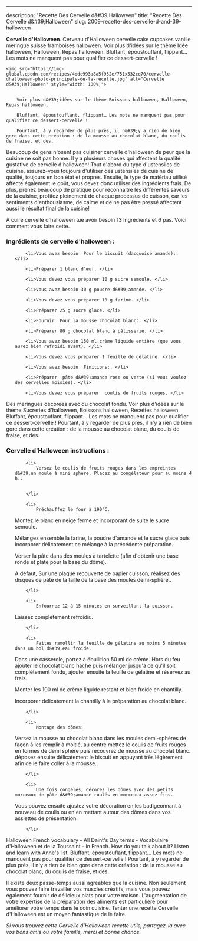 ---
description: "Recette Des Cervelle d&amp;#39;Halloween"
title: "Recette Des Cervelle d&amp;#39;Halloween"
slug: 2009-recette-des-cervelle-d-and-39-halloween

<p>
	<strong>Cervelle d&#39;Halloween</strong>. 
	Cerveau d&#39;Halloween cervelle cake cupcakes vanille meringue suisse framboises halloween. Voir plus d&#39;idées sur le thème Idée halloween, Halloween, Repas halloween. Bluffant, époustouflant, flippant… Les mots ne manquent pas pour qualifier ce dessert-cervelle !
</p>
<p>
	
	<img src="https://img-global.cpcdn.com/recipes/4ddc993a8a5f952e/751x532cq70/cervelle-dhalloween-photo-principale-de-la-recette.jpg" alt="Cervelle d&#39;Halloween" style="width: 100%;">
	
	
		Voir plus d&#39;idées sur le thème Boissons halloween, Halloween, Repas halloween.
	
		Bluffant, époustouflant, flippant… Les mots ne manquent pas pour qualifier ce dessert-cervelle !
	
		Pourtant, à y regarder de plus près, il n&#39;y a rien de bien gore dans cette création : de la mousse au chocolat blanc, du coulis de fraise, et des.
	
</p>

Beaucoup de gens n'osent pas cuisiner cervelle d&#39;halloween de peur que la cuisine ne soit pas bonne. Il y a plusieurs choses qui affectent la qualité gustative de cervelle d&#39;halloween! Tout d'abord du type d'ustensiles de cuisine, assurez-vous toujours d'utiliser des ustensiles de cuisine de qualité, toujours en bon état et propres. Ensuite, le type de matériau utilisé affecte également le goût, vous devez donc utiliser des ingrédients frais. De plus, prenez beaucoup de pratique pour reconnaître les différentes saveurs de la cuisine, profitez pleinement de chaque processus de cuisson, car les sentiments d'enthousiasme, de calme et de ne pas être pressé affectent aussi le résultat final de la cuisine!

<!--inarticleads1-->

À cuire cervelle d&#39;halloween tue avoir besoin 13 Ingrédients et 6 pas. Voici comment vous faire cette.

<h3>Ingrédients de cervelle d&#39;halloween :</h3>

<ol>
	
		<li>Vous avez besoin  Pour le biscuit (dacquoise amande):. </li>
	
		<li>Préparer 1 blanc d’œuf. </li>
	
		<li>Vous devez vous préparer 10 g sucre semoule. </li>
	
		<li>Vous avez besoin 30 g poudre d&#39;amande. </li>
	
		<li>Vous devez vous préparer 10 g farine. </li>
	
		<li>Préparer 25 g sucre glace. </li>
	
		<li>Fournir  Pour la mousse chocolat blanc:. </li>
	
		<li>Préparer 80 g chocolat blanc à pâtisserie. </li>
	
		<li>Vous avez besoin 150 ml crème liquide entière (que vous aurez bien refroidi avant). </li>
	
		<li>Vous devez vous préparer 1 feuille de gélatine. </li>
	
		<li>Vous avez besoin  Finitions:. </li>
	
		<li>Préparer  pâte d&#39;amande rose ou verte (si vous voulez des cervelles moisies). </li>
	
		<li>Vous devez vous préparer  coulis de fruits rouges. </li>
	
</ol>

Des meringues décorées avec du chocolat fondu. Voir plus d&#39;idées sur le thème Sucreries d&#39;halloween, Boissons halloween, Recettes halloween. Bluffant, époustouflant, flippant… Les mots ne manquent pas pour qualifier ce dessert-cervelle ! Pourtant, à y regarder de plus près, il n&#39;y a rien de bien gore dans cette création : de la mousse au chocolat blanc, du coulis de fraise, et des. 

<!--inarticleads2-->

<h3>Cervelle d&#39;Halloween instructions :</h3>

<ol>
	
		<li>
			Versez le coulis de fruits rouges dans les empreintes d&#39;un moule à mini sphère. Placez au congélateur pour au moins 4 h..
			
			
		</li>
	
		<li>
			Préchauffez le four à 190°C.
 
Montez le blanc en neige ferme et incorporant de suite le sucre semoule.
 
Mélangez ensemble la farine, la poudre d&#39;amande et le sucre glace puis incorporer délicatement ce mélange à la précédente préparation.
 
Verser la pâte dans des moules à tartelette (afin d&#39;obtenir une base ronde et plate pour la base du dôme). 
 
A défaut, Sur une plaque recouverte de papier cuisson, réalisez des disques de pâte de la taille de la base des moules demi-sphère..
			
			
		</li>
	
		<li>
			Enfournez 12 à 15 minutes en surveillant la cuisson.
Laissez complètement refroidir..
			
			
		</li>
	
		<li>
			Faites ramollir la feuille de gélatine au moins 5 minutes dans un bol d&#39;eau froide.
 
Dans une casserole, portez à ébullition 50 ml de crème.
Hors du feu ajouter le chocolat blanc haché puis mélanger jusqu&#39;à ce qu&#39;il soit complètement fondu, ajouter ensuite la feuille de gélatine et réservez au frais.
 
Monter les 100 ml de crème liquide restant et bien froide en chantilly.
 
Incorporer délicatement la chantilly à la préparation au chocolat blanc..
			
			
		</li>
	
		<li>
			Montage des dômes:
 
Versez la mousse au chocolat blanc dans les moules demi-sphères de façon à les remplir à moitié, au centre mettez le coulis de fruits rouges en formes de demi sphère puis recouvrez de mousse au chocolat blanc.
déposez ensuite délicatement le biscuit en appuyant très légèrement afin de le faire coller à la mousse..
			
			
		</li>
	
		<li>
			Une fois congelés, décorez les dômes avec des petits morceaux de pâte d&#39;amande roulés en morceaux assez fins.
 
Vous pouvez ensuite ajustez votre décoration en les badigeonnant à nouveau de coulis ou en en mettant autour des dômes dans vos assiettes de présentation.
			
			
		</li>
	
</ol>

Halloween French vocabulary - All Daint&#39;s Day terms - Vocabulaire d&#39;Halloween et de la Toussaint - in French. How do you talk about it? Listen and learn with Anne&#39;s list. Bluffant, époustouflant, flippant… Les mots ne manquent pas pour qualifier ce dessert-cervelle ! Pourtant, à y regarder de plus près, il n&#39;y a rien de bien gore dans cette création : de la mousse au chocolat blanc, du coulis de fraise, et des. 

<!--inarticleads1-->

<p>
Il existe deux passe-temps aussi agréables que la cuisine. Non seulement vous pouvez faire travailler vos muscles créatifs, mais vous pouvez également fournir de délicieux plats pour votre maison. L'augmentation de votre expertise de la préparation des aliments est particulière pour améliorer votre temps dans le coin cuisine. Tenter une recette Cervelle d&#39;Halloween est un moyen fantastique de le faire.
</p>

<p>
<i>Si vous trouvez cette Cervelle d&#39;Halloween recette utile, partagez-la avec vos bons amis ou votre famille, merci et bonne chance.</i>
</p>
